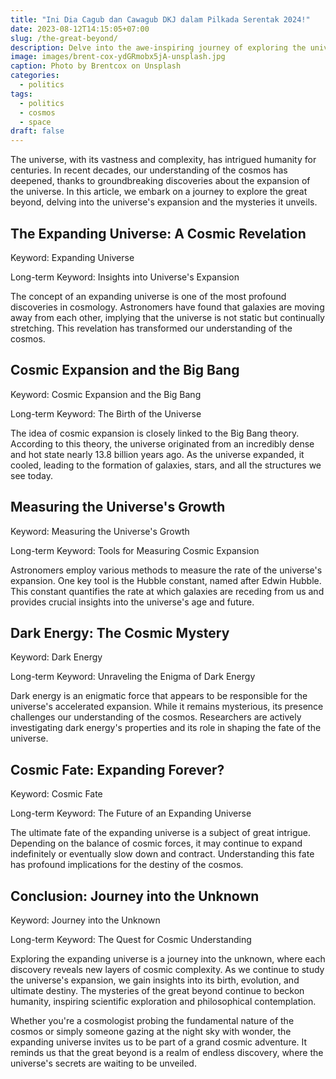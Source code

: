 ```yaml
---
title: "Ini Dia Cagub dan Cawagub DKJ dalam Pilkada Serentak 2024!"
date: 2023-08-12T14:15:05+07:00
slug: /the-great-beyond/
description: Delve into the awe-inspiring journey of exploring the universe's expansion and the mysteries it unveils.
image: images/brent-cox-ydGRmobx5jA-unsplash.jpg
caption: Photo by Brentcox on Unsplash
categories:
  - politics
tags:
  - politics
  - cosmos
  - space
draft: false
---
```


The universe, with its vastness and complexity, has intrigued humanity for centuries. In recent decades, our understanding of the cosmos has deepened, thanks to groundbreaking discoveries about the expansion of the universe. In this article, we embark on a journey to explore the great beyond, delving into the universe's expansion and the mysteries it unveils.

## The Expanding Universe: A Cosmic Revelation

Keyword: Expanding Universe

Long-term Keyword: Insights into Universe's Expansion

The concept of an expanding universe is one of the most profound discoveries in cosmology. Astronomers have found that galaxies are moving away from each other, implying that the universe is not static but continually stretching. This revelation has transformed our understanding of the cosmos.

## Cosmic Expansion and the Big Bang

Keyword: Cosmic Expansion and the Big Bang

Long-term Keyword: The Birth of the Universe

The idea of cosmic expansion is closely linked to the Big Bang theory. According to this theory, the universe originated from an incredibly dense and hot state nearly 13.8 billion years ago. As the universe expanded, it cooled, leading to the formation of galaxies, stars, and all the structures we see today.

## Measuring the Universe's Growth

Keyword: Measuring the Universe's Growth

Long-term Keyword: Tools for Measuring Cosmic Expansion

Astronomers employ various methods to measure the rate of the universe's expansion. One key tool is the Hubble constant, named after Edwin Hubble. This constant quantifies the rate at which galaxies are receding from us and provides crucial insights into the universe's age and future.

## Dark Energy: The Cosmic Mystery

Keyword: Dark Energy

Long-term Keyword: Unraveling the Enigma of Dark Energy

Dark energy is an enigmatic force that appears to be responsible for the universe's accelerated expansion. While it remains mysterious, its presence challenges our understanding of the cosmos. Researchers are actively investigating dark energy's properties and its role in shaping the fate of the universe.

## Cosmic Fate: Expanding Forever?

Keyword: Cosmic Fate

Long-term Keyword: The Future of an Expanding Universe

The ultimate fate of the expanding universe is a subject of great intrigue. Depending on the balance of cosmic forces, it may continue to expand indefinitely or eventually slow down and contract. Understanding this fate has profound implications for the destiny of the cosmos.

## Conclusion: Journey into the Unknown

Keyword: Journey into the Unknown

Long-term Keyword: The Quest for Cosmic Understanding

Exploring the expanding universe is a journey into the unknown, where each discovery reveals new layers of cosmic complexity. As we continue to study the universe's expansion, we gain insights into its birth, evolution, and ultimate destiny. The mysteries of the great beyond continue to beckon humanity, inspiring scientific exploration and philosophical contemplation.

Whether you're a cosmologist probing the fundamental nature of the cosmos or simply someone gazing at the night sky with wonder, the expanding universe invites us to be part of a grand cosmic adventure. It reminds us that the great beyond is a realm of endless discovery, where the universe's secrets are waiting to be unveiled.
